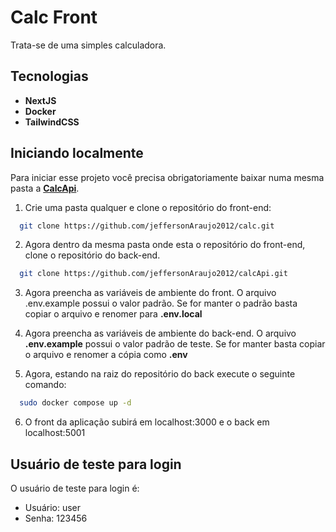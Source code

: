 
# Calc Front

Trata-se de uma simples calculadora.
## Tecnologias

- **NextJS**
- **Docker**
- **TailwindCSS**



## Iniciando localmente

Para iniciar esse projeto você precisa obrigatoriamente baixar numa mesma pasta a **[CalcApi](https://github.com/jeffersonAraujo2012/calcApi)**.

1. Crie uma pasta qualquer e clone o repositório do front-end:

```bash
  git clone https://github.com/jeffersonAraujo2012/calc.git
```

2. Agora dentro da mesma pasta onde esta o repositório do front-end, clone o repositório do back-end.

```bash
  git clone https://github.com/jeffersonAraujo2012/calcApi.git
```

3. Agora preencha as variáveis de ambiente do front. O arquivo .env.example possui o valor padrão. Se for manter o padrão basta copiar o arquivo e renomer para **.env.local**

4. Agora preencha as variáveis de ambiente do back-end. O arquivo **.env.example** possui o valor padrão de teste. Se for manter basta copiar o arquivo e renomer a cópia como **.env**

5. Agora, estando na raiz do repositório do back execute o seguinte comando:

```bash
  sudo docker compose up -d
```

6. O front da aplicação subirá em localhost:3000 e o back em localhost:5001

## Usuário de teste para login

O usuário de teste para login é:

- Usuário: user
- Senha: 123456




